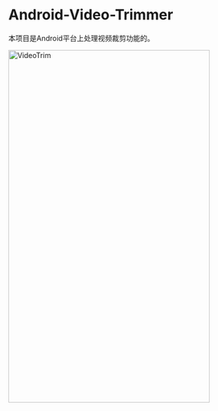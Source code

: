 # Android-Video-Trimmer
本项目是Android平台上处理视频裁剪功能的。

<img src="https://github.com/iknow4/iknow.Images/blob/master/gif/videoTrim.gif?raw=true" width="400" height="700" alt="VideoTrim"/>
